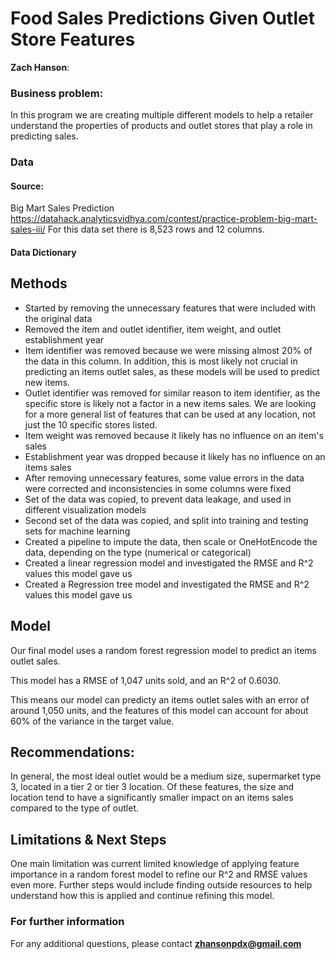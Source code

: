 # Food Sales Predictions Given Outlet Store Features

**Zach Hanson**: 

### Business problem:

In this program we are creating multiple different models to help a retailer understand the properties of products and outlet stores that play a role in predicting sales.

### Data
#### Source:
Big Mart Sales Prediction https://datahack.analyticsvidhya.com/contest/practice-problem-big-mart-sales-iii/
For this data set there is 8,523 rows and 12 columns.
#### Data Dictionary


## Methods
- Started by removing the unnecessary features that were included with the original data
- Removed the item and outlet identifier, item weight, and outlet establishment year
 - Item identifier was removed because we were missing almost 20% of the data in this column. In addition, this is most likely not crucial in predicting an items outlet sales, as these models will be used to predict new items.
 - Outlet identifier was removed for similar reason to item identifier, as the specific store is likely not a factor in a new items sales. We are looking for a more general list of features that can be used at any location, not just the 10 specific stores listed.
 - Item weight was removed because it likely has no influence on an item's sales
 - Establishment year was dropped because it likely has no influence on an items sales
- After removing unnecessary features, some value errors in the data were corrected and inconsistencies in some columns were fixed
- Set of the data was copied, to prevent data leakage, and used in different visualization models
- Second set of the data was copied, and split into training and testing sets for machine learning
- Created a pipeline to impute the data, then scale or OneHotEncode the data, depending on the type (numerical or categorical)
- Created a linear regression model and investigated the RMSE and R^2 values this model gave us
- Created a Regression tree model and investigated the RMSE and R^2 values this model gave us


## Model

Our final model uses a random forest regression model to predict an items outlet sales.

This model has a RMSE of 1,047 units sold, and an R^2 of 0.6030.

This means our model can predicty an items outlet sales with an error of around 1,050 units, and the features of this model can account for about 60% of the variance in the target value.

## Recommendations:

In general, the most ideal outlet would be a medium size, supermarket type 3, located in a tier 2 or tier 3 location. Of these features, the size and location tend to have a significantly smaller impact on an items sales compared to the type of outlet.


## Limitations & Next Steps

One main limitation was current limited knowledge of applying feature importance in a random forest model to refine our R^2 and RMSE values even more. Further steps would include finding outside resources to help understand how this is applied and continue refining this model. 


### For further information


For any additional questions, please contact **zhansonpdx@gmail.com**